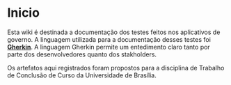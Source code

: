 # Inicio

Esta wiki é destinada a documentação dos testes feitos nos aplicativos de governo.
A linguagem utilizada para a documentação desses testes foi [**Gherkin**](https://cucumber.io/docs/gherkin/reference/). A linguagem Gherkin permite um entedimento claro tanto por parte dos desenvolvedores quanto dos stakholders. 

Os artefatos aqui registrados foram propostos para a disciplina de Trabalho de Conclusão de Curso da Universidade de Brasília.


